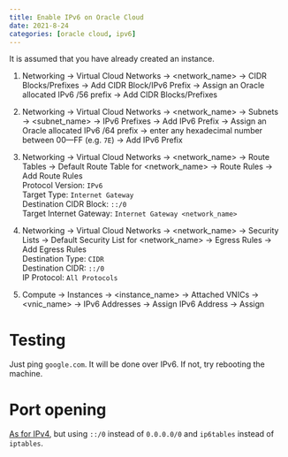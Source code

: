 ```yaml
---
title: Enable IPv6 on Oracle Cloud
date: 2021-8-24
categories: [oracle cloud, ipv6]
---
```


It is assumed that you have already created an instance.

1) Networking → Virtual Cloud Networks → \<network_name\> → CIDR Blocks/Prefixes → Add CIDR Block/IPv6 Prefix → Assign an Oracle allocated IPv6 /56 prefix → Add CIDR Blocks/Prefixes

2) Networking → Virtual Cloud Networks → \<network_name\> → Subnets → \<subnet_name\> → IPv6 Prefixes → Add IPv6 Prefix → Assign an Oracle allocated IPv6 /64 prefix → enter any hexadecimal number between 00—FF (e.g. `7E`) → Add IPv6 Prefix

3) Networking → Virtual Cloud Networks → \<network_name\> → Route Tables → Default Route Table for \<network_name\> → Route Rules → Add Route Rules  
Protocol Version: `IPv6`  
Target Type: `Internet Gateway`  
Destination CIDR Block: `::/0`  
Target Internet Gateway: `Internet Gateway <network_name>`

4) Networking → Virtual Cloud Networks → \<network_name\> → Security Lists → Default Security List for \<network_name\> → Egress Rules → Add Egress Rules  
Destination Type: `CIDR`  
Destination CIDR: `::/0`  
IP Protocol: `All Protocols`

5) Compute → Instances → \<instance_name\> → Attached VNICs → \<vnic_name\> → IPv6 Addresses → Assign IPv6 Address → Assign

# Testing
Just ping `google.com`. It will be done over IPv6. If not, try rebooting the machine.

# Port opening
[As for IPv4](https://medium.com/@fathi.ria/oracle-database-cloud-open-ports-on-oci-1af24f4eb9f2), but using `::/0` instead of `0.0.0.0/0` and `ip6tables` instead of `iptables`.
